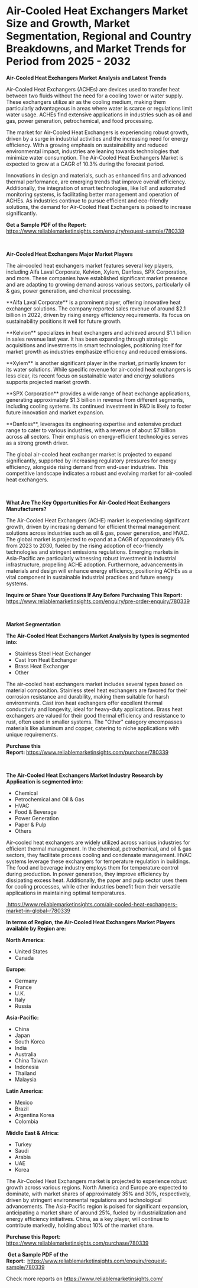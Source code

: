 <p><h1>Air-Cooled Heat Exchangers Market Size and Growth, Market Segmentation, Regional and Country Breakdowns, and Market Trends for Period from 2025 -  2032</h1></p><p><strong>Air-Cooled Heat Exchangers Market Analysis and Latest Trends</strong></p>
<p><p>Air-Cooled Heat Exchangers (ACHEs) are devices used to transfer heat between two fluids without the need for a cooling tower or water supply. These exchangers utilize air as the cooling medium, making them particularly advantageous in areas where water is scarce or regulations limit water usage. ACHEs find extensive applications in industries such as oil and gas, power generation, petrochemical, and food processing.</p><p>The market for Air-Cooled Heat Exchangers is experiencing robust growth, driven by a surge in industrial activities and the increasing need for energy efficiency. With a growing emphasis on sustainability and reduced environmental impact, industries are leaning towards technologies that minimize water consumption. The Air-Cooled Heat Exchangers Market is expected to grow at a CAGR of 10.3% during the forecast period. </p><p>Innovations in design and materials, such as enhanced fins and advanced thermal performance, are emerging trends that improve overall efficiency. Additionally, the integration of smart technologies, like IoT and automated monitoring systems, is facilitating better management and operation of ACHEs. As industries continue to pursue efficient and eco-friendly solutions, the demand for Air-Cooled Heat Exchangers is poised to increase significantly.</p></p>
<p><strong>Get a Sample PDF of the Report:&nbsp;</strong> <a href="https://www.reliablemarketinsights.com/enquiry/request-sample/780339?utm_campaign=3065&utm_medium=2&utm_source=Github&utm_content=ia&utm_term=26032025&utm_id=air-cooled-heat-exchangers">https://www.reliablemarketinsights.com/enquiry/request-sample/780339</a></p>
<p>&nbsp;</p>
<p><strong>Air-Cooled Heat Exchangers Major Market Players</strong></p>
<p><p>The air-cooled heat exchangers market features several key players, including Alfa Laval Corporate, Kelvion, Xylem, Danfoss, SPX Corporation, and more. These companies have established significant market presence and are adapting to growing demand across various sectors, particularly oil & gas, power generation, and chemical processing.</p><p>**Alfa Laval Corporate** is a prominent player, offering innovative heat exchanger solutions. The company reported sales revenue of around $2.1 billion in 2022, driven by rising energy efficiency requirements. Its focus on sustainability positions it well for future growth.</p><p>**Kelvion** specializes in heat exchangers and achieved around $1.1 billion in sales revenue last year. It has been expanding through strategic acquisitions and investments in smart technologies, positioning itself for market growth as industries emphasize efficiency and reduced emissions.</p><p>**Xylem** is another significant player in the market, primarily known for its water solutions. While specific revenue for air-cooled heat exchangers is less clear, its recent focus on sustainable water and energy solutions supports projected market growth.</p><p>**SPX Corporation** provides a wide range of heat exchange applications, generating approximately $1.3 billion in revenue from different segments, including cooling systems. Its continued investment in R&D is likely to foster future innovation and market expansion.</p><p>**Danfoss**, leverages its engineering expertise and extensive product range to cater to various industries, with a revenue of about $7 billion across all sectors. Their emphasis on energy-efficient technologies serves as a strong growth driver.</p><p>The global air-cooled heat exchanger market is projected to expand significantly, supported by increasing regulatory pressures for energy efficiency, alongside rising demand from end-user industries. This competitive landscape indicates a robust and evolving market for air-cooled heat exchangers.</p></p>
<p>&nbsp;</p>
<p><strong>What Are The Key Opportunities For Air-Cooled Heat Exchangers Manufacturers?</strong></p>
<p><p>The Air-Cooled Heat Exchangers (ACHE) market is experiencing significant growth, driven by increasing demand for efficient thermal management solutions across industries such as oil & gas, power generation, and HVAC. The global market is projected to expand at a CAGR of approximately 6% from 2023 to 2030, fueled by the rising adoption of eco-friendly technologies and stringent emissions regulations. Emerging markets in Asia-Pacific are particularly witnessing robust investment in industrial infrastructure, propelling ACHE adoption. Furthermore, advancements in materials and design will enhance energy efficiency, positioning ACHEs as a vital component in sustainable industrial practices and future energy systems.</p></p>
<p><strong>Inquire or Share Your Questions If Any Before Purchasing This Report:</strong> <a href="https://www.reliablemarketinsights.com/enquiry/pre-order-enquiry/780339?utm_campaign=3065&utm_medium=2&utm_source=Github&utm_content=ia&utm_term=26032025&utm_id=air-cooled-heat-exchangers">https://www.reliablemarketinsights.com/enquiry/pre-order-enquiry/780339</a></p>
<p>&nbsp;</p>
<p><strong>Market Segmentation</strong></p>
<p><strong>The Air-Cooled Heat Exchangers Market Analysis by types is segmented into:</strong></p>
<p><ul><li>Stainless Steel Heat Exchanger</li><li>Cast Iron Heat Exchanger</li><li>Brass Heat Exchanger</li><li>Other</li></ul></p>
<p><p>The air-cooled heat exchangers market includes several types based on material composition. Stainless steel heat exchangers are favored for their corrosion resistance and durability, making them suitable for harsh environments. Cast iron heat exchangers offer excellent thermal conductivity and longevity, ideal for heavy-duty applications. Brass heat exchangers are valued for their good thermal efficiency and resistance to rust, often used in smaller systems. The "Other" category encompasses materials like aluminum and copper, catering to niche applications with unique requirements.</p></p>
<p><strong>Purchase this Report:&nbsp;</strong><a href="https://www.reliablemarketinsights.com/purchase/780339?utm_campaign=3065&utm_medium=2&utm_source=Github&utm_content=ia&utm_term=26032025&utm_id=air-cooled-heat-exchangers">https://www.reliablemarketinsights.com/purchase/780339</a></p>
<p>&nbsp;</p>
<p><strong>The Air-Cooled Heat Exchangers Market Industry Research by Application is segmented into:</strong></p>
<p><ul><li>Chemical</li><li>Petrochemical and Oil & Gas</li><li>HVAC</li><li>Food & Beverage</li><li>Power Generation</li><li>Paper & Pulp</li><li>Others</li></ul></p>
<p><p>Air-cooled heat exchangers are widely utilized across various industries for efficient thermal management. In the chemical, petrochemical, and oil & gas sectors, they facilitate process cooling and condensate management. HVAC systems leverage these exchangers for temperature regulation in buildings. The food and beverage industry employs them for temperature control during production. In power generation, they improve efficiency by dissipating excess heat. Additionally, the paper and pulp sector uses them for cooling processes, while other industries benefit from their versatile applications in maintaining optimal temperatures.</p></p>
<p><a href="https://www.reliablemarketinsights.com/air-cooled-heat-exchangers-market-in-global-r780339?utm_campaign=3065&utm_medium=2&utm_source=Github&utm_content=ia&utm_term=26032025&utm_id=air-cooled-heat-exchangers">&nbsp;https://www.reliablemarketinsights.com/air-cooled-heat-exchangers-market-in-global-r780339</a></p>
<p><strong>In terms of Region, the Air-Cooled Heat Exchangers Market Players available by Region are:</strong></p>
<p>
    <p> <strong> North America: </strong>
        <ul>
            <li>United States</li>
            <li>Canada</li>
        </ul>
        </p> 
    <p> <strong> Europe: </strong>
        <ul>
            <li>Germany</li>
            <li>France</li>
            <li>U.K.</li>
            <li>Italy</li>
            <li>Russia</li>
        </ul>
        </p> 
    <p> <strong> Asia-Pacific: </strong>
        <ul>
            <li>China</li>
            <li>Japan</li>
            <li>South Korea</li>
            <li>India</li>
            <li>Australia</li>
            <li>China Taiwan</li>
            <li>Indonesia</li>
            <li>Thailand</li>
            <li>Malaysia</li>
        </ul>
        </p> 
    <p> <strong> Latin America: </strong>
        <ul>
            <li>Mexico</li>
            <li>Brazil</li>
            <li>Argentina Korea</li>
            <li>Colombia</li>
        </ul>
        </p> 
    <p> <strong> Middle East & Africa: </strong>
        <ul>
            <li>Turkey</li>
            <li>Saudi</li>
            <li>Arabia</li>
            <li>UAE</li>
            <li>Korea</li>
        </ul>
    </p>
    </p>
<p><p>The Air-Cooled Heat Exchangers market is projected to experience robust growth across various regions. North America and Europe are expected to dominate, with market shares of approximately 35% and 30%, respectively, driven by stringent environmental regulations and technological advancements. The Asia-Pacific region is poised for significant expansion, anticipating a market share of around 25%, fueled by industrialization and energy efficiency initiatives. China, as a key player, will continue to contribute markedly, holding about 10% of the market share.</p></p>
<p><strong>Purchase this Report: </strong><a href="https://www.reliablemarketinsights.com/purchase/780339?utm_campaign=3065&utm_medium=2&utm_source=Github&utm_content=ia&utm_term=26032025&utm_id=air-cooled-heat-exchangers">https://www.reliablemarketinsights.com/purchase/780339</a></p>
<p>&nbsp;<strong>Get a Sample PDF of the Report:&nbsp;&nbsp;</strong><a href="https://www.reliablemarketinsights.com/enquiry/request-sample/780339?utm_campaign=3065&utm_medium=2&utm_source=Github&utm_content=ia&utm_term=26032025&utm_id=air-cooled-heat-exchangers">https://www.reliablemarketinsights.com/enquiry/request-sample/780339</a></p>
<p><strong></strong></p>
<p>Check more reports on <a href="https://www.reliablemarketinsights.com/?utm_campaign=3065&utm_medium=2&utm_source=Github&utm_content=ia&utm_term=26032025&utm_id=air-cooled-heat-exchangers">https://www.reliablemarketinsights.com/</a></p>